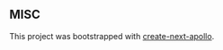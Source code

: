 ## MISC

This project was bootstrapped with [create-next-apollo](https://github.com/user/create-next-apollo).
